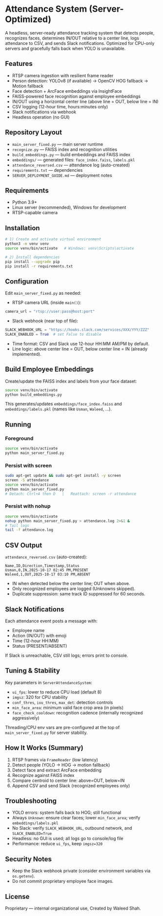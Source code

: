 # Attendance System (Server-Optimized)

A headless, server-ready attendance tracking system that detects people, recognizes faces, determines IN/OUT relative to a center line, logs attendance to CSV, and sends Slack notifications. Optimized for CPU-only servers and gracefully falls back when YOLO is unavailable.

## Features
- RTSP camera ingestion with resilient frame reader
- Person detection: YOLOv8 (if available) → OpenCV HOG fallback → Motion fallback
- Face detection + ArcFace embeddings via InsightFace
- FAISS-powered face recognition against employee embeddings
- IN/OUT using a horizontal center line (above line = OUT, below line = IN)
- CSV logging (12-hour time, hours:minutes only)
- Slack notifications via webhook
- Headless operation (no GUI)

## Repository Layout
- `main_server_fixed.py` — main server runtime
- `recognize.py` — FAISS index and recognition utilities
- `build_embeddings.py` — build embeddings and FAISS index
- `embeddings/` — generated files: `face_index.faiss`, `labels.pkl`
- `attendance_reversed.csv` — attendance log (auto-created)
- `requirements.txt` — dependencies
- `SERVER_DEPLOYMENT_GUIDE.md` — deployment notes

## Requirements
- Python 3.9+
- Linux server (recommended), Windows for development
- RTSP-capable camera

## Installation
```bash
# 1) Create and activate virtual environment
python3 -m venv venv
source venv/bin/activate   # Windows: venv\Scripts\activate

# 2) Install dependencies
pip install --upgrade pip
pip install -r requirements.txt
```

## Configuration
Edit `main_server_fixed.py` as needed:

- RTSP camera URL (inside `main()`):
```python
camera_url = "rtsp://user:pass@host:port"
```

- Slack webhook (near top of file):
```python
SLACK_WEBHOOK_URL = "https://hooks.slack.com/services/XXX/YYY/ZZZ"
SLACK_ENABLED = True  # set False to disable
```

- Time format: CSV and Slack use 12-hour HH:MM AM/PM by default.
- Line logic: above center line = OUT, below center line = IN (already implemented).

## Build Employee Embeddings
Create/update the FAISS index and labels from your face dataset:
```bash
source venv/bin/activate
python build_embeddings.py
```
This generates/updates `embeddings/face_index.faiss` and `embeddings/labels.pkl` (names like `Usman`, `Waleed`, ...).

## Running
### Foreground
```bash
source venv/bin/activate
python main_server_fixed.py
```

### Persist with screen
```bash
sudo apt-get update && sudo apt-get install -y screen
screen -S attendance
source venv/bin/activate
python main_server_fixed.py
# Detach: Ctrl+A then D   |   Reattach: screen -r attendance
```

### Persist with nohup
```bash
source venv/bin/activate
nohup python main_server_fixed.py > attendance.log 2>&1 &
# Tail logs
tail -f attendance.log
```

## CSV Output
`attendance_reversed.csv` (auto-created):
```
Name,ID,Direction,Timestamp,Status
Usman,0,IN,2025-10-17 02:45 PM,PRESENT
Waleed,1,OUT,2025-10-17 03:10 PM,ABSENT
```
- IN when detected below the center line; OUT when above.
- Only recognized employees are logged (Unknowns skipped).
- Duplicate suppression: same track ID suppressed for 60 seconds.

## Slack Notifications
Each attendance event posts a message with:
- Employee name
- Action (IN/OUT) with emoji
- Time (12-hour HH:MM)
- Status (PRESENT/ABSENT)

If Slack is unreachable, CSV still logs; errors print to console.

## Tuning & Stability
Key parameters in `ServerAttendanceSystem`:
- `ui_fps`: lower to reduce CPU load (default 8)
- `imgsz`: 320 for CPU stability
- `conf_thres`, `iou_thres`, `max_det`: detection controls
- `min_face_area`: minimum valid face crop area (in pixels)
- `face_check_cooldown`: recognition cadence (internally recognized aggressively)

Threading/CPU env vars are pre-configured at the top of `main_server_fixed.py` for server stability.

## How It Works (Summary)
1. RTSP frames via `FrameReader` (low latency)
2. Detect people (YOLO → HOG → motion fallback)
3. Detect face and extract ArcFace embedding
4. Recognize against FAISS index
5. Compare centroid to center line: above=OUT, below=IN
6. Append CSV and send Slack (recognized employees only)

## Troubleshooting
- YOLO errors: system falls back to HOG; still functional
- Always `Unknown`: ensure clear faces; lower `min_face_area`; verify `embeddings/labels.pkl`
- No Slack: verify `SLACK_WEBHOOK_URL`, outbound network, and `SLACK_ENABLED=True`
- Headless: no GUI is used; all logs go to console/log file
- Performance: reduce `ui_fps`, keep `imgsz=320`

## Security Notes
- Keep the Slack webhook private (consider environment variables via `os.getenv`).
- Do not commit proprietary employee face images.

## License
Proprietary — internal organizational use, Created by Waleed Shah.
